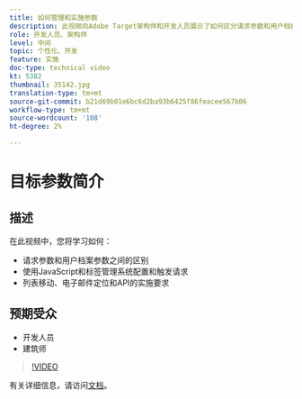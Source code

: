 ```yaml
---
title: 如何管理和实施参数
description: 此视频向Adobe Target架构师和开发人员展示了如何区分请求参数和用户档案参数，使用JavaScript和标签管理系统配置和触发请求，以及了解移动、电子邮件定位和API的实施要求。
role: 开发人员、架构师
level: 中间
topic: 个性化、开发
feature: 实施
doc-type: technical video
kt: 5382
thumbnail: 35142.jpg
translation-type: tm+mt
source-git-commit: b21d69b01e6bc6d2ba93b6425f86feacee567b06
workflow-type: tm+mt
source-wordcount: '108'
ht-degree: 2%

---
```



# 目标参数简介

## 描述

在此视频中，您将学习如何：

* 请求参数和用户档案参数之间的区别
* 使用JavaScript和标签管理系统配置和触发请求
* 列表移动、电子邮件定位和API的实施要求

## 预期受众

* 开发人员
* 建筑师

>[!VIDEO](https://video.tv.adobe.com/v/35142/?quality=12)

有关详细信息，请访问[文档](https://docs.adobe.com/content/help/en/target/using/implement-target/implementing-target.html)。
